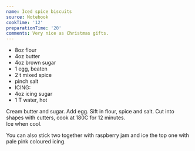 ```yaml
---
name: Iced spice biscuits
source: Notebook
cookTime: '12'
preparationTime: '20'
comments: Very nice as Christmas gifts.
---
```


* 8oz flour
* 4oz butter
* 4oz brown sugar
* 1 egg, beaten
* 2 t mixed spice
* pinch salt
* ICING:
* 4oz icing sugar
* 1 T water, hot

Cream butter and sugar.  Add egg.  Sift in flour, spice and salt.  Cut into shapes with cutters, cook at 180C for 12 minutes.  
Ice when cool.

You can also stick two together with raspberry jam and ice the top one with pale pink coloured icing.

